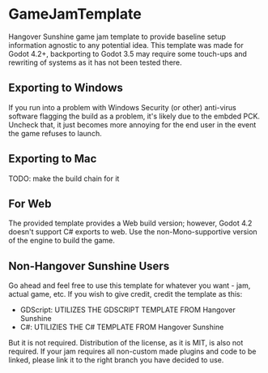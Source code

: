 # GameJamTemplate
Hangover Sunshine game jam template to provide baseline setup information agnostic to any potential idea. This template was made for Godot 4.2+, backporting to Godot 3.5 may require some touch-ups and rewriting of systems as it has not been tested there.

## Exporting to Windows
If you run into a problem with Windows Security (or other) anti-virus software flagging the build as a problem, it's likely due to the embded PCK. Uncheck that, it just becomes more annoying for the end user in the event the game refuses to launch.

## Exporting to Mac
TODO: make the build chain for it

## For Web
The provided template provides a Web build version; however, Godot 4.2 doesn't support C# exports to web. Use the non-Mono-supportive version of the engine to build the game.

## Non-Hangover Sunshine Users
Go ahead and feel free to use this template for whatever you want - jam, actual game, etc. If you wish to give credit, credit the template as this:

- GDScript: UTILIZES THE GDSCRIPT TEMPLATE FROM Hangover Sunshine
- C#: UTILIZIES THE C# TEMPLATE FROM Hangover Sunshine

But it is not required. Distribution of the license, as it is MIT, is also not required. If your jam requires all non-custom made plugins and code to be linked, please link it to the right branch you have decided to use.
